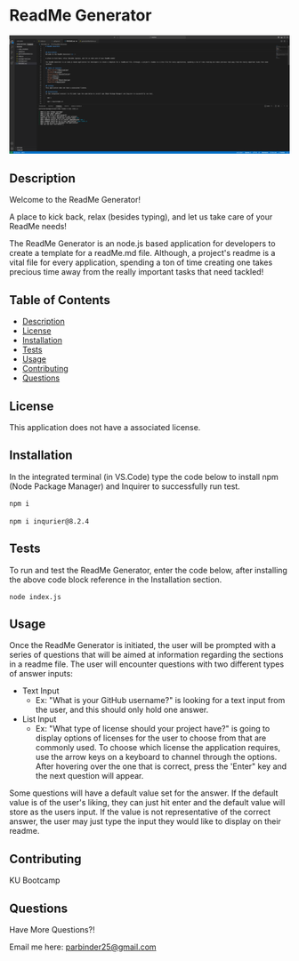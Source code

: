   # ReadMe Generator
  

![Alt text](ss.jpg)

  ## Description
  Welcome to the ReadMe Generator!<br />
  
  A place to kick back, relax (besides typing), and let us take care of your ReadMe needs!  

  The ReadMe Generator is an node.js based application for developers to create a template for a readMe.md file. Although, a project's readme is a vital file for every application, spending a ton of time creating one takes precious time away from the really important tasks that need tackled!

  ## Table of Contents
  - [Description](#description)
  - [License](#license)
  - [Installation](#installation)
  - [Tests](#tests)
  - [Usage](#usage)
  - [Contributing](#contributing)
  - [Questions](#questions)

  ## License 
  This application does not have a associated license.

  ## Installation
  In the integrated terminal (in VS.Code) type the code below to install npm (Node Package Manager) and Inquirer to successfully run test.

    npm i
    
    npm i inqurier@8.2.4
  

  ## Tests 
  To run and test the ReadMe Generator, enter the code below, after installing the above code block reference in the Installation section.

    node index.js

  ## Usage
  Once the ReadMe Generator is initiated, the user will be prompted with a series of questions that will be aimed at information regarding the sections in a readme file. The user will encounter questions with two different types of answer inputs:<br /> 
  - Text Input
    - Ex: "What is your GitHub username?" is looking for a text input from the user, and this should only hold one answer.
  - List Input
    - Ex: "What type of license should your project have?" is going to display options of licenses for the user to choose from that are commonly used. To choose which license the application requires, use the arrow keys on a keyboard to channel through the options. After hovering over the one that is correct, press the 'Enter" key and the next question will appear.

  Some questions will have a default value set for the answer. If the default value is of the user's liking, they can just hit enter and the default value will store as the users input. If the value is not representative of the correct answer, the user may just type the input they would like to display on their readme.

  
  

  ## Contributing 

  KU Bootcamp

  ## Questions
  
  Have More Questions?!

  Email me here: parbinder25@gmail.com
  